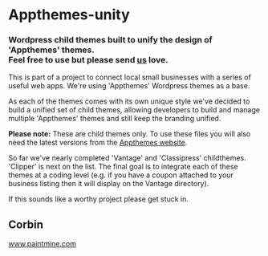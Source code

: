 Appthemes-unity
===============

<h3>Wordpress child themes built to unify the design of 'Appthemes' themes.<br />Feel free to use but please send <a href="http://paintmine.com">us</a> love.</h3>

This is part of a project to connect local small businesses with a series of useful web apps. We're using 'Appthemes' Wordpress themes as a base.

As each of the themes comes with its own unique style we've decided to build a unified set of child themes, allowing developers to build and manage multiple 'Appthemes' themes and still keep the branding unified.

<strong>Please note:</strong> These are child themes only. To use these files you will also need the latest versions from the <a href="http://www.appthemes.com/">Appthemes website</a>.

So far we've nearly completed 'Vantage' and 'Classipress' childthemes. 'Clipper' is next on the list.
The final goal is to integrate each of these themes at a coding level (e.g. if you have a coupon attached to your business listing then it will display on the Vantage directory).

If this sounds like a worthy project please get stuck in.

Corbin
---
www.paintmine.com
